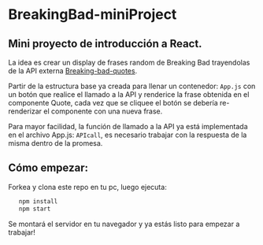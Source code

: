 # BreakingBad-miniProject
## Mini proyecto de introducción a React.

La idea es crear un display de frases random de Breaking Bad trayendolas de la API externa [Breaking-bad-quotes](https://breaking-bad-quotes.herokuapp.com/v1/quotes).

Partir de la estructura base ya creada para llenar un contenedor: `App.js` con un botón que realice el llamado a la API y renderice la frase obtenida en el componente Quote, cada vez que se cliquee el botón se debería re-renderizar el componente con una nueva frase.

Para mayor facilidad, la función de llamado a la API ya está implementada en el archivo App.js: `APIcall`, es necesario trabajar con la respuesta de la misma dentro de la promesa.


## Cómo empezar:
Forkea y clona este repo en tu pc, luego ejecuta: 

 ```js
    npm install
    npm start 
```
Se montará el servidor en tu navegador y ya estás listo para empezar a trabajar!